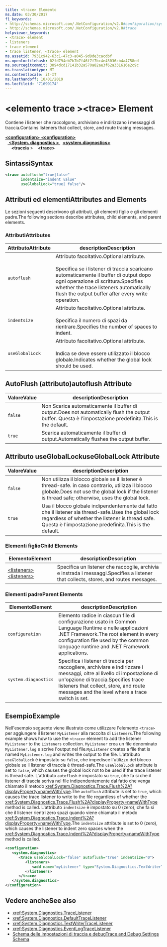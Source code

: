 ```yaml
---
title: <trace> Elemento
ms.date: 03/30/2017
f1_keywords:
- http://schemas.microsoft.com/.NetConfiguration/v2.0#configuration/system.diagnostics/trace
- http://schemas.microsoft.com/.NetConfiguration/v2.0#trace
helpviewer_keywords:
- <trace> element
- listeners
- trace element
- trace listener, <trace> element
ms.assetid: 7931c942-63c1-47c3-a045-9d9de3cacdbf
ms.openlocfilehash: 02fd794eb7b7b7f46f7f7bc4e43036cb4a4758ed
ms.sourcegitcommit: 3094dcd17141b32a570a82ae3f62a331616e2c9c
ms.translationtype: MT
ms.contentlocale: it-IT
ms.lasthandoff: 10/01/2019
ms.locfileid: "71699174"
---
```

# <a name="trace-element"></a><span data-ttu-id="969e8-102">\<elemento trace ></span><span class="sxs-lookup"><span data-stu-id="969e8-102">\<trace> Element</span></span>
<span data-ttu-id="969e8-103">Contiene i listener che raccolgono, archiviano e indirizzano i messaggi di traccia.</span><span class="sxs-lookup"><span data-stu-id="969e8-103">Contains listeners that collect, store, and route tracing messages.</span></span>  
  
[<span data-ttu-id="969e8-104"> **\<configuration>** </span><span class="sxs-lookup"><span data-stu-id="969e8-104">**\<configuration>**</span></span>](../configuration-element.md)  
<span data-ttu-id="969e8-105">&nbsp;&nbsp;[ **\<System. diagnostics >** ](system-diagnostics-element.md)</span><span class="sxs-lookup"><span data-stu-id="969e8-105">&nbsp;&nbsp;[**\<system.diagnostics>**](system-diagnostics-element.md)</span></span>  
<span data-ttu-id="969e8-106">&nbsp;&nbsp;&nbsp;&nbsp; **\<traccia** ></span><span class="sxs-lookup"><span data-stu-id="969e8-106">&nbsp;&nbsp;&nbsp;&nbsp;**\<trace>**</span></span>  
  
## <a name="syntax"></a><span data-ttu-id="969e8-107">Sintassi</span><span class="sxs-lookup"><span data-stu-id="969e8-107">Syntax</span></span>  
  
```xml  
<trace autoflush="true|false"   
       indentsize="indent value"  
       useGlobalLock="true| false"/>  
```  
  
## <a name="attributes-and-elements"></a><span data-ttu-id="969e8-108">Attributi ed elementi</span><span class="sxs-lookup"><span data-stu-id="969e8-108">Attributes and Elements</span></span>  
 <span data-ttu-id="969e8-109">Le sezioni seguenti descrivono gli attributi, gli elementi figlio e gli elementi padre.</span><span class="sxs-lookup"><span data-stu-id="969e8-109">The following sections describe attributes, child elements, and parent elements.</span></span>  
  
### <a name="attributes"></a><span data-ttu-id="969e8-110">Attributi</span><span class="sxs-lookup"><span data-stu-id="969e8-110">Attributes</span></span>  
  
|<span data-ttu-id="969e8-111">Attributo</span><span class="sxs-lookup"><span data-stu-id="969e8-111">Attribute</span></span>|<span data-ttu-id="969e8-112">description</span><span class="sxs-lookup"><span data-stu-id="969e8-112">Description</span></span>|  
|---------------|-----------------|  
|`autoflush`|<span data-ttu-id="969e8-113">Attributo facoltativo.</span><span class="sxs-lookup"><span data-stu-id="969e8-113">Optional attribute.</span></span><br /><br /> <span data-ttu-id="969e8-114">Specifica se i listener di traccia scaricano automaticamente il buffer di output dopo ogni operazione di scrittura.</span><span class="sxs-lookup"><span data-stu-id="969e8-114">Specifies whether the trace listeners automatically flush the output buffer after every write operation.</span></span>|  
|`indentsize`|<span data-ttu-id="969e8-115">Attributo facoltativo.</span><span class="sxs-lookup"><span data-stu-id="969e8-115">Optional attribute.</span></span><br /><br /> <span data-ttu-id="969e8-116">Specifica il numero di spazi da rientrare.</span><span class="sxs-lookup"><span data-stu-id="969e8-116">Specifies the number of spaces to indent.</span></span>|  
|`useGlobalLock`|<span data-ttu-id="969e8-117">Attributo facoltativo.</span><span class="sxs-lookup"><span data-stu-id="969e8-117">Optional attribute.</span></span><br /><br /> <span data-ttu-id="969e8-118">Indica se deve essere utilizzato il blocco globale.</span><span class="sxs-lookup"><span data-stu-id="969e8-118">Indicates whether the global lock should be used.</span></span>|  
  
## <a name="autoflush-attribute"></a><span data-ttu-id="969e8-119">AutoFlush (attributo)</span><span class="sxs-lookup"><span data-stu-id="969e8-119">autoflush Attribute</span></span>  
  
|<span data-ttu-id="969e8-120">Valore</span><span class="sxs-lookup"><span data-stu-id="969e8-120">Value</span></span>|<span data-ttu-id="969e8-121">description</span><span class="sxs-lookup"><span data-stu-id="969e8-121">Description</span></span>|  
|-----------|-----------------|  
|`false`|<span data-ttu-id="969e8-122">Non Scarica automaticamente il buffer di output.</span><span class="sxs-lookup"><span data-stu-id="969e8-122">Does not automatically flush the output buffer.</span></span> <span data-ttu-id="969e8-123">Questa è l'impostazione predefinita.</span><span class="sxs-lookup"><span data-stu-id="969e8-123">This is the default.</span></span>|  
|`true`|<span data-ttu-id="969e8-124">Scarica automaticamente il buffer di output.</span><span class="sxs-lookup"><span data-stu-id="969e8-124">Automatically flushes the output buffer.</span></span>|  
  
## <a name="usegloballock-attribute"></a><span data-ttu-id="969e8-125">Attributo useGlobalLock</span><span class="sxs-lookup"><span data-stu-id="969e8-125">useGlobalLock Attribute</span></span>  
  
|<span data-ttu-id="969e8-126">Valore</span><span class="sxs-lookup"><span data-stu-id="969e8-126">Value</span></span>|<span data-ttu-id="969e8-127">description</span><span class="sxs-lookup"><span data-stu-id="969e8-127">Description</span></span>|  
|-----------|-----------------|  
|`false`|<span data-ttu-id="969e8-128">Non utilizza il blocco globale se il listener è thread-safe. in caso contrario, utilizza il blocco globale.</span><span class="sxs-lookup"><span data-stu-id="969e8-128">Does not use the global lock if the listener is thread safe; otherwise, uses the global lock.</span></span>|  
|`true`|<span data-ttu-id="969e8-129">Usa il blocco globale indipendentemente dal fatto che il listener sia thread-safe.</span><span class="sxs-lookup"><span data-stu-id="969e8-129">Uses the global lock regardless of whether the listener is thread safe.</span></span> <span data-ttu-id="969e8-130">Questa è l'impostazione predefinita.</span><span class="sxs-lookup"><span data-stu-id="969e8-130">This is the default.</span></span>|  
  
### <a name="child-elements"></a><span data-ttu-id="969e8-131">Elementi figlio</span><span class="sxs-lookup"><span data-stu-id="969e8-131">Child Elements</span></span>  
  
|<span data-ttu-id="969e8-132">Elemento</span><span class="sxs-lookup"><span data-stu-id="969e8-132">Element</span></span>|<span data-ttu-id="969e8-133">description</span><span class="sxs-lookup"><span data-stu-id="969e8-133">Description</span></span>|  
|-------------|-----------------|  
|[<span data-ttu-id="969e8-134">\<listeners></span><span class="sxs-lookup"><span data-stu-id="969e8-134">\<listeners></span></span>](listeners-element-for-trace.md)|<span data-ttu-id="969e8-135">Specifica un listener che raccoglie, archivia e instrada i messaggi.</span><span class="sxs-lookup"><span data-stu-id="969e8-135">Specifies a listener that collects, stores, and routes messages.</span></span>|  
  
### <a name="parent-elements"></a><span data-ttu-id="969e8-136">Elementi padre</span><span class="sxs-lookup"><span data-stu-id="969e8-136">Parent Elements</span></span>  
  
|<span data-ttu-id="969e8-137">Elemento</span><span class="sxs-lookup"><span data-stu-id="969e8-137">Element</span></span>|<span data-ttu-id="969e8-138">description</span><span class="sxs-lookup"><span data-stu-id="969e8-138">Description</span></span>|  
|-------------|-----------------|  
|`configuration`|<span data-ttu-id="969e8-139">Elemento radice in ciascun file di configurazione usato in Common Language Runtime e nelle applicazioni .NET Framework.</span><span class="sxs-lookup"><span data-stu-id="969e8-139">The root element in every configuration file used by the common language runtime and .NET Framework applications.</span></span>|  
|`system.diagnostics`|<span data-ttu-id="969e8-140">Specifica i listener di traccia per raccogliere, archiviare e indirizzare i messaggi, oltre al livello di impostazione di un'opzione di traccia.</span><span class="sxs-lookup"><span data-stu-id="969e8-140">Specifies trace listeners that collect, store, and route messages and the level where a trace switch is set.</span></span>|  
  
## <a name="example"></a><span data-ttu-id="969e8-141">Esempio</span><span class="sxs-lookup"><span data-stu-id="969e8-141">Example</span></span>  
 <span data-ttu-id="969e8-142">Nell'esempio seguente viene illustrato come utilizzare l'elemento `<trace>` per aggiungere il listener `MyListener` alla raccolta di `Listeners`.</span><span class="sxs-lookup"><span data-stu-id="969e8-142">The following example shows how to use the `<trace>` element to add the listener `MyListener` to the `Listeners` collection.</span></span> <span data-ttu-id="969e8-143">`MyListener` crea un file denominato `MyListener.log` e scrive l'output nel file.</span><span class="sxs-lookup"><span data-stu-id="969e8-143">`MyListener` creates a file that is named `MyListener.log` and writes the output to the file.</span></span> <span data-ttu-id="969e8-144">L'attributo `useGlobalLock` è impostato su `false`, che impedisce l'utilizzo del blocco globale se il listener di traccia è thread-safe.</span><span class="sxs-lookup"><span data-stu-id="969e8-144">The `useGlobalLock` attribute is set to `false`, which causes the global lock not to be used if the trace listener is thread safe.</span></span> <span data-ttu-id="969e8-145">L'attributo `autoflush` è impostato su `true`, che fa sì che il listener di traccia scriva nel file indipendentemente dal fatto che venga chiamato il metodo <xref:System.Diagnostics.Trace.Flush%2A?displayProperty=nameWithType>.</span><span class="sxs-lookup"><span data-stu-id="969e8-145">The `autoflush` attribute is set to `true`, which causes the trace listener to write to the file regardless of whether the <xref:System.Diagnostics.Trace.Flush%2A?displayProperty=nameWithType> method is called.</span></span> <span data-ttu-id="969e8-146">L'attributo `indentsize` è impostato su 0 (zero), che fa sì che il listener rientri zero spazi quando viene chiamato il metodo <xref:System.Diagnostics.Trace.Indent%2A?displayProperty=nameWithType>.</span><span class="sxs-lookup"><span data-stu-id="969e8-146">The `indentsize` attribute is set to 0 (zero), which causes the listener to indent zero spaces when the <xref:System.Diagnostics.Trace.Indent%2A?displayProperty=nameWithType> method is called.</span></span>  
  
```xml  
<configuration>  
   <system.diagnostics>  
      <trace useGlobalLock="false" autoflush="true" indentsize="0">  
         <listeners>  
            <add name="myListener" type="System.Diagnostics.TextWriterTraceListener, system version=1.0.3300.0, Culture=neutral, PublicKeyToken=b77a5c561934e089" initializeData="c:\myListener.log" />  
         </listeners>  
      </trace>  
   </system.diagnostics>  
</configuration>  
```  
  
## <a name="see-also"></a><span data-ttu-id="969e8-147">Vedere anche</span><span class="sxs-lookup"><span data-stu-id="969e8-147">See also</span></span>

- <xref:System.Diagnostics.TraceListener>
- <xref:System.Diagnostics.DefaultTraceListener>
- <xref:System.Diagnostics.TextWriterTraceListener>
- <xref:System.Diagnostics.EventLogTraceListener>
- [<span data-ttu-id="969e8-148">Schema delle impostazioni di traccia e debug</span><span class="sxs-lookup"><span data-stu-id="969e8-148">Trace and Debug Settings Schema</span></span>](index.md)
